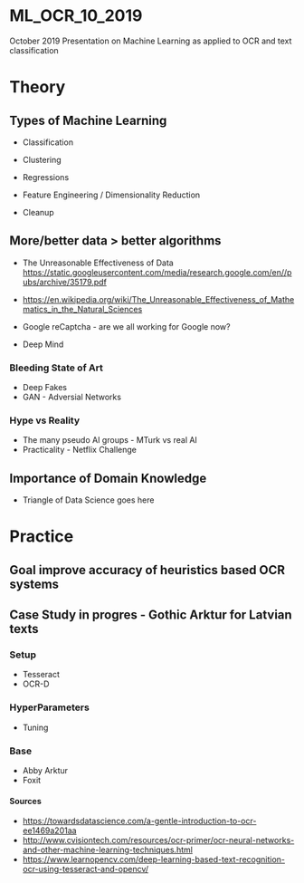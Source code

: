 # ML_OCR_10_2019
October 2019 Presentation on Machine Learning as applied to OCR and text classification

# Theory
## Types of Machine Learning
* Classification
* Clustering
* Regressions
* Feature Engineering / Dimensionality Reduction 

* Cleanup

## More/better data > better algorithms

* The Unreasonable
Effectiveness of Data
https://static.googleusercontent.com/media/research.google.com/en//pubs/archive/35179.pdf
* https://en.wikipedia.org/wiki/The_Unreasonable_Effectiveness_of_Mathematics_in_the_Natural_Sciences

* Google reCaptcha - are we all working for Google now?
* Deep Mind

### Bleeding State of Art
* Deep Fakes
* GAN - Adversial Networks

### Hype vs Reality
* The many pseudo AI groups - MTurk vs real AI
* Practicality - Netflix Challenge

## Importance of Domain Knowledge 
* Triangle of Data Science goes here

# Practice

## Goal improve accuracy of heuristics based OCR systems

## Case Study in progres - Gothic Arktur for Latvian texts

### Setup
* Tesseract
* OCR-D

### HyperParameters
* Tuning

### Base 

* Abby Arktur
* Foxit


#### Sources

* https://towardsdatascience.com/a-gentle-introduction-to-ocr-ee1469a201aa
* http://www.cvisiontech.com/resources/ocr-primer/ocr-neural-networks-and-other-machine-learning-techniques.html
* https://www.learnopencv.com/deep-learning-based-text-recognition-ocr-using-tesseract-and-opencv/

